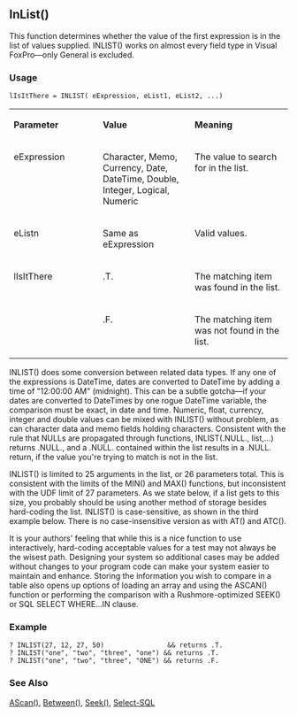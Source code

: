 ## InList()

This function determines whether the value of the first expression is in the list of values supplied. INLIST() works on almost every field type in Visual FoxPro&mdash;only General is excluded.

### Usage

```foxpro
lIsItThere = INLIST( eExpression, eList1, eList2, ...)
```
<table>
<tr>
  <td width="32%" valign="top">
  <p><b>Parameter</b></p>
  </td>
  <td width=23% valign=top>
  <p><b>Value</b></p>
  </td>
  <td width=45% valign=top>
  <p><b>Meaning</b></p>
  </td>
 </tr>
<tr>
  <td width="32%" valign="top">
  <p>eExpression</p>
  </td>
  <td width=23% valign=top>
  <p>Character, Memo, Currency, Date, DateTime, Double, Integer, Logical, Numeric</p>
  </td>
  <td width=45% valign=top>
  <p>The value to search for in the list.</p>
  </td>
 </tr>
<tr>
  <td width="32%" valign="top">
  <p>eListn</p>
  </td>
  <td width=23% valign=top>
  <p>Same as eExpression</p>
  </td>
  <td width=45% valign=top>
  <p>Valid values.</p>
  </td>
 </tr>
<tr>
  <td width=32% rowspan=2 valign=top>
  <p>lIsItThere</p>
  </td>
  <td width=23% valign=top>
  <p>.T.</p>
  </td>
  <td width=45% valign=top>
  <p>The matching item was found in the list.</p>
  </td>
 </tr>
<tr>
  <td width=33% valign=top>
  <p>.F.</p>
  </td>
  <td width=67% valign=top>
  <p>The matching item was not found in the list.</p>
  </td>
 </tr>
</table>

INLIST() does some conversion between related data types. If any one of the expressions is DateTime, dates are converted to DateTime by adding a time of "12:00:00 AM" (midnight). This can be a subtle gotcha&mdash;if your dates are converted to DateTimes by one rogue DateTime variable, the comparison must be exact, in date and time. Numeric, float, currency, integer and double values can be mixed with INLIST() without problem, as can character data and memo fields holding characters. Consistent with the rule that NULLs are propagated through functions, INLIST(.NULL., list,...) returns .NULL., and a .NULL. contained within the list results in a .NULL. return, if the value you're trying to match is not in the list.

INLIST() is limited to 25 arguments in the list, or 26 parameters total. This is consistent with the limits of the MIN() and MAX() functions, but inconsistent with the UDF limit of 27 parameters. As we state below, if a list gets to this size, you probably should be using another method of storage besides hard-coding the list. INLIST() is case-sensitive, as shown in the third example below. There is no case-insensitive version as with AT() and ATC().

It is your authors' feeling that while this is a nice function to use interactively, hard-coding acceptable values for a test may not always be the wisest path. Designing your system so additional cases may be added without changes to your program code can make your system easier to maintain and enhance. Storing the information you wish to compare in a table also opens up options of loading an array and using the ASCAN() function or performing the comparison with a Rushmore-optimized SEEK() or SQL SELECT WHERE...IN clause.

### Example

```foxpro
? INLIST(27, 12, 27, 50)                && returns .T.
? INLIST("one", "two", "three", "one") && returns .T.
? INLIST("one", "two", "three", "ONE") && returns .F.
```
### See Also

[AScan()](s4g216.md), [Between()](s4g005.md), [Seek()](s4g267.md), [Select-SQL](s4g088.md)